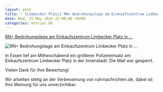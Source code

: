 ```yaml
---
layout: post
title: " [Limbecker Platz] RN+ Bedrohungslage am Einkaufszentrum Limbecker Platz in ..."
date: Wed, 15 May 2024 22:00:00 +0200
categories: entries DE
---
```

[RN+ Bedrohungslage am Einkaufszentrum Limbecker Platz in ...](https://www.ruhrnachrichten.de/regionales/essen-bedrohungslage-einkaufszentrum-limbecker-platz-polizeieinsatz-gefahr-absperrung-w881509-2001211046/)

![RN+ Bedrohungslage am Einkaufszentrum Limbecker Platz in ...](https://www.ruhrnachrichten.de/wp-content/uploads/2024/05/15/17/630_0900_3766842_463023247-1312x656.jpg)

In Essen lief am Mittwochabend ein größerer Polizeieinsatz am Einkaufszentrum Limbecker Platz in der Innenstadt. Die Mall war gesperrt.

Vielen Dank für Ihre Bewertung!

Wir arbeiten stetig an der Verbesserung von ruhrnachrichten.de, dabei ist Ihre Meinung für uns unverzichtbar.

